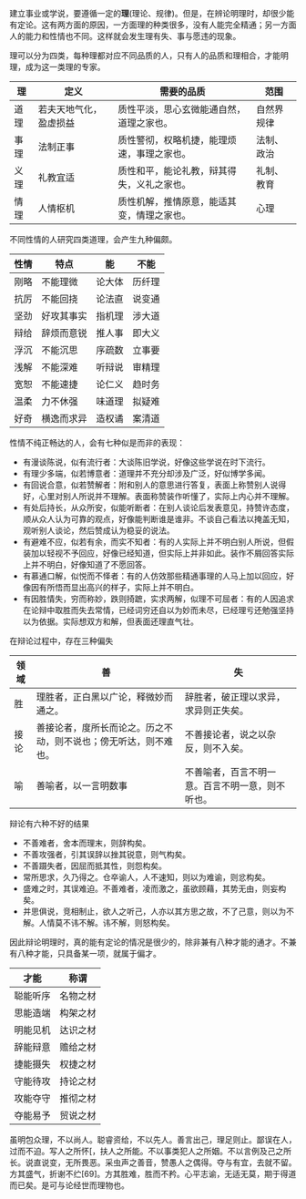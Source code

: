 建立事业或学说，要遵循一定的**理**(理论、规律)。但是，在辨论明理时，却很少能有定论。这有两方面的原因，一方面理的种类很多，没有人能完全精通；另一方面人的能力和性情也不同。这样就会发生理有失、事与愿违的现象。

理可以分为四类，每种理都对应不同品质的人，只有人的品质和理相合，才能明理，成为这一类理的专家。

| 理   | 定义                   | 需要的品质                                 | 范围       |
| ---- | ---------------------- | ------------------------------------------ | ---------- |
| 道理 | 若夫天地气化，盈虚损益 | 质性平淡，思心玄微能通自然，道理之家也。   | 自然界规律 |
| 事理 | 法制正事               | 质性警彻，权略机捷，能理烦速，事理之家也。 | 法制、政治 |
| 义理 | 礼教宜适               | 质性和平，能论礼教，辩其得失，义礼之家也。 | 礼制、教育 |
| 情理 | 人情枢机               | 质性机解，推情原意，能适其变，情理之家也。 | 心理       |

不同性情的人研究四类道理，会产生九种偏颇。

| 性情 | 特点       | 能     | 不能   |
| ---- | ---------- | ------ | ------ |
| 刚略 | 不能理微   | 论大体 | 历纤理 |
| 抗厉 | 不能回挠   | 论法直 | 说变通 |
| 坚劲 | 好攻其事实 | 指机理 | 涉大道 |
| 辩给 | 辞烦而意锐 | 推人事 | 即大义 |
| 浮沉 | 不能沉思   | 序疏数 | 立事要 |
| 浅解 | 不能深难   | 听辩说 | 审精理 |
| 宽恕 | 不能速捷   | 论仁义 | 趋时务 |
| 温柔 | 力不休强   | 味道理 | 拟疑难 |
| 好奇 | 横逸而求异 | 造权谲 | 案清道 |

性情不纯正畅达的人，会有七种似是而非的表现：

+ 有漫谈陈说，似有流行者：大谈陈旧学说，好像这些学说在时下流行。
+ 有理少多端，似若博意者：道理并不充分却涉及广泛，好似博学多闻。
+ 有回说合意，似若赞解者：附和别人的意思进行答复，表面上称赞别人说得好，心里对别人所说并不理解。表面称赞装作听懂了，实际上内心并不理解。
+ 有处后持长，从众所安，似能听断者：在别人谈论后发表意见，持赞许态度，顺从众人认为可靠的观点，好像能判断谁是谁非。不谈自己看法以掩盖无知，观听别人谈论，然后赞成认为稳妥的说法。
+ 有避难不应，似若有余，而实不知者：有的人实际上并不明白别人所说，但假装加以轻视不予回应，好像已经知道，但实际上并非如此。装作不屑回答实际上并不明白，好像知道了不愿回答。
+ 有慕通口解，似悦而不怿者：有的人仿效那些精通事理的人马上加以回应，好像因有所悟而显出高兴的样子，实际上并不明白。
+ 有因胜情失，穷而称妙，跌则掎蹠，实求两解，似理不可屈者：有的人因追求在论辩中取胜而失去常情，已经词穷还自以为妙而未尽，已经理亏还勉强坚持以为依据。实际想双方和解，但表面还理直气壮。

在辩论过程中，存在三种偏失

| 领域 | 善                                                           | 失                                               |
| ---- | ------------------------------------------------------------ | ------------------------------------------------ |
| 胜   | 理胜者，正白黑以广论，释微妙而通之。                         | 辞胜者，破正理以求异，求异则正失矣。             |
| 接论 | 善接论者，度所长而论之。历之不动，则不说也；傍无听达，则不难也。 | 不善接论者，说之以杂反，则不入矣。               |
| 喻   | 善喻者，以一言明数事                                         | 不善喻者，百言不明一意。百言不明一意，则不听也。 |

辩论有六种不好的结果

+ 不善难者，舍本而理末，则辞构矣。
+ 不善攻强者，引其误辞以挫其锐意，则气构矣。
+ 不善蹑失者，因屈而抵其性，则怨构矣。
+ 常所思求，久乃得之。仓卒谕人，人不速知，则以为难谕，则忿构矣。
+ 盛难之时，其误难迫。不善难者，凌而激之，虽欲顾藉，其势无由，则妄构矣。
+ 并思俱说，竞相制止，欲人之听己，人亦以其方思之故，不了己意，则以为不解。人情莫不讳不解。讳不解，则怒构矣。

因此辩论明理时，真的能有定论的情况是很少的，除非兼有八种才能的通才。不兼有八种才能，只具备某一项，就属于偏才。

| 才能     | 称谓     |
| -------- | -------- |
| 聪能听序 | 名物之材 |
| 思能造端 | 构架之材 |
| 明能见机 | 达识之材 |
| 辞能辩意 | 赡给之材 |
| 捷能摄失 | 权捷之材 |
| 守能待攻 | 持论之材 |
| 攻能夺守 | 推彻之材 |
| 夺能易予 | 贸说之材 |



虽明包众理，不以尚人。聪睿资给，不以先人。善言出己，理足则止。鄙误在人，过而不迫。写人之所怀[，扶人之所能。不以事类犯人之所姻。不以言例及己之所长。说直说变，无所畏恶。采虫声之善音，赞愚人之偶得。夺与有宜，去就不留。方其盛气，折谢不纻[69]。方其胜难，胜而不矜。心平志谕，无适无莫，期于得道而已矣。是可与论经世而理物也。

